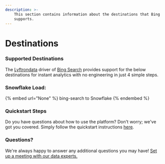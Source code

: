 ```yaml
---
description: >-
    This section contains information about the destinations that Bing Search
    supports.
---
```


# Destinations

### Supported Destinations

The [Lyftrondata](https://www.lyftrondata.com/) driver of [Bing Search](None) provides support for the below destinations for instant analytics with no engineering in just 4 simple steps.

### Snowflake Load:

{% embed url="None" %}
bing-search to Snowflake
{% endembed %}

### Quickstart Steps

Do you have questions about how to use the platform? Don't worry; we've got you covered. Simply follow the quickstart instructions [here](README.md).

### Questions? <a href="#questions" id="questions"></a>

We're always happy to answer any additional questions you may have! [Set up a meeting with our data experts.](https://www.lyftrondata.com/book-a-meeting/)
